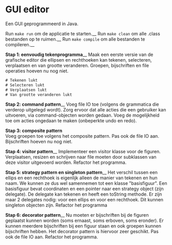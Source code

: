 # GUI editor

Een GUI geprogrammeerd in Java.

Run `make run` om de applicatie te starten.__
Run `make clean` om alle .class bestanden op te ruimen.__
Run `make compile` om alle bestanden te compileren.__

**Stap 1: eenvoudig tekenprogramma**__
Maak een eerste versie van de grafische editor die ellipsen en rechthoeken kan tekenen, selecteren, verplaatsen en van grootte veranderen.
Groepen, bijschriften en file operaties hoeven nu nog niet.
```diff
# Tekenen lukt
# Selecteren lukt
# Verplaatsen lukt
# Van grootte veranderen lukt
```


**Stap 2: command pattern**__
Voeg file IO toe (volgens de grammatica die verderop uitgelegd wordt).
Zorg ervoor dat alle acties die een gebruiker kan uitvoeren, via command-objecten worden gedaan. Voeg de mogelijkheid toe om acties ongedaan te maken (onbeperkte undo en redo).

**Stap 3: composite pattern**<br>
Voeg groepen toe volgens het composite pattern. 
Pas ook de file IO aan.
Bijschriften hoeven nu nog niet.

**Stap 4: visitor pattern**__
Implementeer een visitor klasse voor de figuren.
Verplaatsen, resizen en schrijven naar file moeten door subklassen van deze visitor uitgevoerd worden. Refactor het programma.

**Stap 5: strategy pattern en singleton pattern**__
Het verschil tussen een ellips en een rechthoek is eigenlijk alleen de manier van tekenen en hun naam. We kunnen ze dus wel samennemen tot een klasse "basisfiguur".
Een basisfiguur bevat coordinaten en een pointer naar een strategy object (zijn delegate).
De delegate kan tekenen en heeft een toString methode.
Er zijn maar 2 delegates nodig: voor een ellips en voor een rechthoek. Dit kunnen singleton objecten zijn. Refactor het programma

**Stap 6: decorator pattern**__
Nu moeten er bijschriften bij de figuren geplaatst kunnen worden (soms ernaast, soms erboven, soms eronder). Er kunnen meerdere bijschriften bij een figuur staan en ook groepen kunnen bijschriften hebben.
Het decorator pattern is hiervoor zeer geschikt.
Pas ook de file IO aan.
Refactor het programma.

